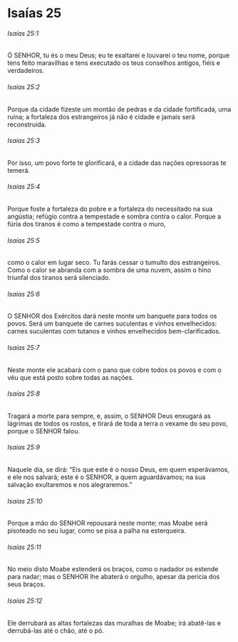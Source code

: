 # Isaías 25

###### Isaías 25:1

Ó SENHOR, tu és o meu Deus; eu te exaltarei e louvarei o teu nome, porque tens feito maravilhas e tens executado os teus conselhos antigos, fiéis e verdadeiros.

###### Isaías 25:2

Porque da cidade fizeste um montão de pedras e da cidade fortificada, uma ruína; a fortaleza dos estrangeiros já não é cidade e jamais será reconstruída.

###### Isaías 25:3

Por isso, um povo forte te glorificará, e a cidade das nações opressoras te temerá.

###### Isaías 25:4

Porque foste a fortaleza do pobre e a fortaleza do necessitado na sua angústia; refúgio contra a tempestade e sombra contra o calor. Porque a fúria dos tiranos é como a tempestade contra o muro,

###### Isaías 25:5

como o calor em lugar seco. Tu farás cessar o tumulto dos estrangeiros. Como o calor se abranda com a sombra de uma nuvem, assim o hino triunfal dos tiranos será silenciado.

###### Isaías 25:6

O SENHOR dos Exércitos dará neste monte um banquete para todos os povos. Será um banquete de carnes suculentas e vinhos envelhecidos: carnes suculentas com tutanos e vinhos envelhecidos bem-clarificados.

###### Isaías 25:7

Neste monte ele acabará com o pano que cobre todos os povos e com o véu que está posto sobre todas as nações.

###### Isaías 25:8

Tragará a morte para sempre, e, assim, o SENHOR Deus enxugará as lágrimas de todos os rostos, e tirará de toda a terra o vexame do seu povo, porque o SENHOR falou.

###### Isaías 25:9

Naquele dia, se dirá: “Eis que este é o nosso Deus, em quem esperávamos, e ele nos salvará; este é o SENHOR, a quem aguardávamos; na sua salvação exultaremos e nos alegraremos.”

###### Isaías 25:10

Porque a mão do SENHOR repousará neste monte; mas Moabe será pisoteado no seu lugar, como se pisa a palha na esterqueira.

###### Isaías 25:11

No meio disto Moabe estenderá os braços, como o nadador os estende para nadar; mas o SENHOR lhe abaterá o orgulho, apesar da perícia dos seus braços.

###### Isaías 25:12

Ele derrubará as altas fortalezas das muralhas de Moabe; irá abatê-las e derrubá-las até o chão, até o pó.

